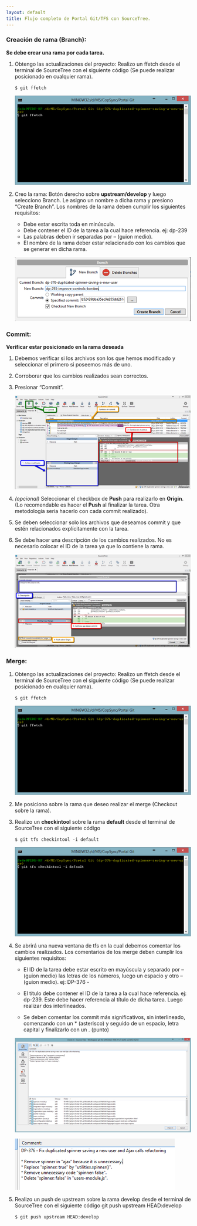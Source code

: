 ```yaml
---
layout: default
title: Flujo completo de Portal Git/TFS con SourceTree.
---
```



### Creación de rama (Branch): 

**Se debe crear una rama por cada tarea.**

1.	Obtengo las actualizaciones del proyecto: Realizo un ffetch desde el terminal de SourceTree con el siguiente código (Se puede realizar posicionado en cualquier rama).

    ```console
    $ git ffetch
    ```

    ![template](ffetch.png)



2.	Creo la rama: Botón derecho sobre **upstream/develop** y luego selecciono Branch. Le asigno un nombre a dicha rama y presiono “Create Branch”. Los nombres de la rama deben cumplir los siguientes requisitos:

	* Debe estar escrita toda en minúscula.
	* Debe contener el ID de la tarea a la cual hace referencia. ej: dp-239
	* Las palabras deben ir separadas por – (guion medio).
	* El nombre de la rama deber estar relacionado con los cambios que se generar en dicha rama.


	![template](format-branch.png)

### Commit: 

**Verificar estar posicionado en la rama deseada**

1.	Debemos verificar si los archivos son los que hemos modificado y seleccionar el primero si poseemos más de uno.

2.	Corroborar que los cambios realizados sean correctos.

3.	Presionar “Commit”.

	![template](commit.png)

4.	*(opcional)* Seleccionar el checkbox de **Push** para realizarlo en **Origin**. (Lo recomendable es hacer el **Push** al finalizar la tarea. Otra metodología seria hacerlo con cada commit realizado).

5.	Se deben seleccionar solo los archivos que deseamos commit y que estén relacionados explícitamente con la tarea.

6.	Se debe hacer una descripción de los cambios realizados. No es necesario colocar el ID de la tarea ya que lo contiene la rama.

	![template](format-commit.png)

### Merge: 

1.	Obtengo las actualizaciones del proyecto: Realizo un ffetch desde el terminal de SourceTree con el siguiente código (Se puede realizar posicionado en cualquier rama).

	```console
	$ git ffetch
	```
	
	![template](ffetch.png)


2.	Me posiciono sobre la rama que deseo realizar el merge (Checkout sobre la rama).

3.	Realizo un **checkintool** sobre la rama **default** desde el terminal de SourceTree con el siguiente código 

	```console
	$ git tfs checkintool -i default
	```
	
	![template](checkingtool.png)

4.	Se abrirá una nueva ventana de tfs en la cual debemos comentar los cambios realizados. Los comentarios de los merge deben cumplir los siguientes requisitos:

	* El ID de la tarea debe estar escrito en mayúscula y separado por – (guion medio) las letras de los números, luego un espacio y otro – (guion medio).  ej: DP-376 -

	* El título debe contener el ID de la tarea a la cual hace referencia. ej: dp-239. Este debe hacer referencia al título de dicha tarea. Luego realizar dos interlineados.

	* Se deben comentar los commit más significativos, sin interlineado, comenzando con un * (asterisco) y seguido de un espacio, letra capital y finalizarlo con un . (punto)

	![template](format-marge.png)
	
	![template](format-marge1.png)

5.	Realizo un push de upstream sobre la rama develop desde el terminal de SourceTree con el siguiente código git push upstream HEAD:develop

	```console
	$ git push upstream HEAD:develop
	```
